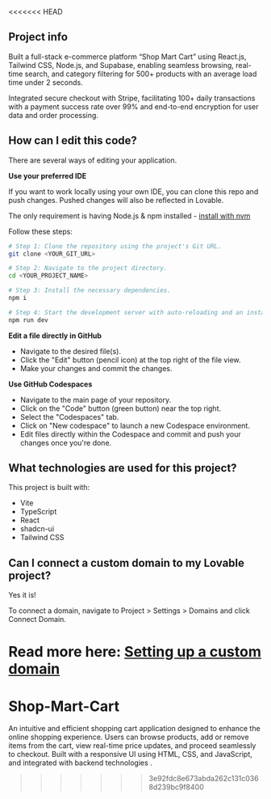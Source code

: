 <<<<<<< HEAD

## Project info
Built a full-stack e-commerce platform “Shop Mart Cart” using React.js, Tailwind CSS, Node.js, and Supabase, enabling seamless browsing, real-time search, and category filtering for 500+ products with an average load time under 2 seconds.

Integrated secure checkout with Stripe, facilitating 100+ daily transactions with a payment success rate over 99% and end-to-end encryption for user data and order processing.



## How can I edit this code?

There are several ways of editing your application.

**Use your preferred IDE**

If you want to work locally using your own IDE, you can clone this repo and push changes. Pushed changes will also be reflected in Lovable.

The only requirement is having Node.js & npm installed - [install with nvm](https://github.com/nvm-sh/nvm#installing-and-updating)

Follow these steps:

```sh
# Step 1: Clone the repository using the project's Git URL.
git clone <YOUR_GIT_URL>

# Step 2: Navigate to the project directory.
cd <YOUR_PROJECT_NAME>

# Step 3: Install the necessary dependencies.
npm i

# Step 4: Start the development server with auto-reloading and an instant preview.
npm run dev
```

**Edit a file directly in GitHub**

- Navigate to the desired file(s).
- Click the "Edit" button (pencil icon) at the top right of the file view.
- Make your changes and commit the changes.

**Use GitHub Codespaces**

- Navigate to the main page of your repository.
- Click on the "Code" button (green button) near the top right.
- Select the "Codespaces" tab.
- Click on "New codespace" to launch a new Codespace environment.
- Edit files directly within the Codespace and commit and push your changes once you're done.

## What technologies are used for this project?

This project is built with:

- Vite
- TypeScript
- React
- shadcn-ui
- Tailwind CSS

## Can I connect a custom domain to my Lovable project?

Yes it is!

To connect a domain, navigate to Project > Settings > Domains and click Connect Domain.

Read more here: [Setting up a custom domain](https://docs.lovable.dev/tips-tricks/custom-domain#step-by-step-guide)
=======
# Shop-Mart-Cart
An intuitive and efficient shopping cart application designed to enhance the online shopping experience. Users can browse products, add or remove items from the cart, view real-time price updates, and proceed seamlessly to checkout. Built with a responsive UI using HTML, CSS, and JavaScript, and integrated with backend technologies .
>>>>>>> 3e92fdc8e673abda262c131c0368d239bc9f8400
